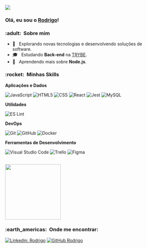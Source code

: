 ![](https://komarev.com/ghpvc/?username=rodrigomarsa&color=006bed)

### Olá, eu sou o [Rodrigo](https://rodrigomarsa.github.io/)!

<h3> :adult: &nbsp;Sobre mim </h3>

- 🤔 &nbsp; Explorando novas tecnologias e desenvolvendo soluções de software.
- 🎓 &nbsp; Estudando **Back-end** na <a href="https://www.betrybe.com/" target="_blank">TRYBE</a>.
- 🌱 &nbsp; Aprendendo mais sobre **Node.js**.

<h3> :rocket: &nbsp;Minhas Skills </h3>

**Aplicações e Dados**

  ![JavaScript](https://img.shields.io/badge/-JavaScript-333333?style=flat&logo=javascript)
  ![HTML5](https://img.shields.io/badge/-HTML5-333333?style=flat&logo=HTML5)
  ![CSS](https://img.shields.io/badge/-CSS-333333?style=flat&logo=CSS3&logoColor=1572B6)
  ![React](https://img.shields.io/badge/-React-333333?style=flat&logo=react)
  ![Jest](https://img.shields.io/badge/-Jest-333333?style=flat&logo=jest)
  ![MySQL](https://img.shields.io/badge/-MySQL-333333?style=flat&logo=mysql)

**Utilidades**

  ![ES Lint](https://img.shields.io/badge/eslint-3A33D1?style=flat&logo=eslint)

**DevOps**

  ![Git](https://img.shields.io/badge/-Git-333333?style=flat&logo=git)
  ![GitHub](https://img.shields.io/badge/-GitHub-333333?style=flat&logo=github)
  ![Docker](https://img.shields.io/badge/-Docker-333333?style=flat&logo=docker)

**Ferramentas de Desenvolvimento**

  ![Visual Studio Code](https://img.shields.io/badge/-Visual%20Studio%20Code-333333?style=flat&logo=visual-studio-code&logoColor=007ACC)
  ![Trello](https://img.shields.io/badge/-Trello-333333?style=flat&logo=trello&logoColor=007ACC)
  ![Figma](https://img.shields.io/badge/-Figma-333333?style=flat&logo=figma&logoColor=007ACC)

<br/>

<a href="https://github.com/rodrigomarsa">
  <img height="180em" src="https://github-readme-stats.vercel.app/api?username=rodrigomarsa&theme=dark&show_icons=true&hide_border=true" />
</a>

<br/>

<h3> :earth_americas: &nbsp;Onde me encontrar: </h3> 

[![Linkedin: Rodrigo](https://img.shields.io/badge/-rodrigomarsa-blue?style=flat-square&logo=Linkedin&logoColor=white&link=https://www.linkedin.com/in/rodrigomarsa/)](https://www.linkedin.com/in/rodrigomarsa/)
[![GitHub Rodrigo]( https://img.shields.io/github/followers/rodrigomarsa?label=follow&style=social)](https://github.com/rodrigomarsa)
